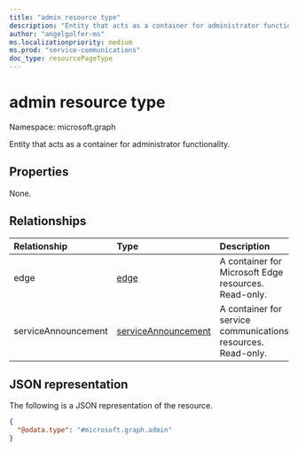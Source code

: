 ```yaml
---
title: "admin resource type"
description: "Entity that acts as a container for administrator functionality."
author: "angelgolfer-ms"
ms.localizationpriority: medium
ms.prod: "service-communications"
doc_type: resourcePageType
---
```


# admin resource type

Namespace: microsoft.graph

Entity that acts as a container for administrator functionality.

## Properties
None.

## Relationships
|Relationship|Type|Description|
|:---|:---|:---|
| edge | [edge](edge.md) | A container for Microsoft Edge resources. Read-only. |
| serviceAnnouncement | [serviceAnnouncement](serviceannouncement.md) | A container for service communications resources. Read-only. |


## JSON representation
The following is a JSON representation of the resource.
<!-- {
  "blockType": "resource",
  "@odata.type": "microsoft.graph.admin",
  "openType": false
}
-->
``` json
{
  "@odata.type": "#microsoft.graph.admin"
}
```